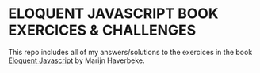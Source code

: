# ELOQUENT JAVASCRIPT BOOK EXERCICES & CHALLENGES

This repo includes all of my answers/solutions to the exercices in the book [Eloquent Javascript](https://eloquentjavascript.net/) by Marijn Haverbeke. 